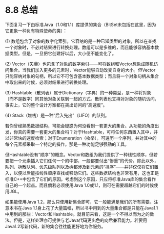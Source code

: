 # 8.8 总结

下面复习一下由标准Java（1.0和1.1）库提供的集合（BitSet未包括在这里，因为它更象一种负有特殊使命的类）：

(1) 数组包含了对象的数字化索引。它容纳的是一种已知类型的对象，所以在查找一个对象时，不必对结果进行转换处理。数组可以是多维的，而且能够容纳基本数据类型。但是，一旦把它创建好以后，大小便不能变化了。

(2) Vector（矢量）也包含了对象的数字索引——可将数组和Vector想象成随机访问集合。当我们加入更多的元素时，Vector能够自动改变自身的大小。但Vector只能容纳对象的句柄，所以它不可包含基本数据类型；而且将一个对象句柄从集合中取出来的时候，必须对结果进行转换处理。

(3) Hashtable（散列表）属于Dictionary（字典）的一种类型，是一种将对象（而不是数字）同其他对象关联到一起的方式。散列表也支持对对象的随机访问，事实上，它的整个设计方案都在突出访问的“高速度”。

(4) Stack（堆栈）是一种“后入先出”（LIFO）的队列。

若你曾经熟悉数据结构，可能会疑惑为何没看到一套更大的集合。从功能的角度出发，你真的需要一套更大的集合吗？对于Hashtable，可将任何东西置入其中，并以非常快的速度检索；对于Enumeration（枚举），可遍历一个序列，并对其中的每个元素都采取一个特定的操作。那是一种功能足够强劲的工具。

但Hashtable没有“顺序”的概念。Vector和数组为我们提供了一种线性顺序，但若要把一个元素插入它们任何一个的中部，一般都要付出“惨重”的代价。除此以外，队列、拆散队列、优先级队列以及树都涉及到元素的“排序”——并非仅仅将它们置入，以便以后能按线性顺序查找或移动它们。这些数据结构也非常有用，这也正是标准C++中包含了它们的原因。考虑到这个原因，只应将标准Java库的集合看作自己的一个起点。而且倘若必须使用Java 1.0或1.1，则可在需要超越它们的时候使用JGL。

如果能使用Java 1.2，那么只使用新集合即可，它一般能满足我们的所有需要。注意本书在Java 1.1身上花了大量篇幅，所以书中用到的大量集合都是只能在Java1.1中用到的那些：Vector和Hashtable。就目前来看，这是一个不得以而为之的做法。但是，这样处理亦可提供与老Java代码更出色的向后兼容能力。若要用Java1.2写新代码，新的集合往往能更好地为你服务。
